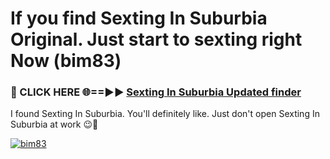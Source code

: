 # If you find Sexting In Suburbia Original. Just start to sexting right Now (bim83)

<h3>🔴 CLICK HERE 🌐==►► <a href="https://tinyurl.com/2s32jyrn" rel="nofollow">Sexting In Suburbia Updated finder</a></h3>

I found Sexting In Suburbia. You'll definitely like. Just don't open Sexting In Suburbia at work 😉💬

[![bim83](https://i.imgur.com/sZc9xG4.jpeg)](https://tinyurl.com/2s32jyrn)
